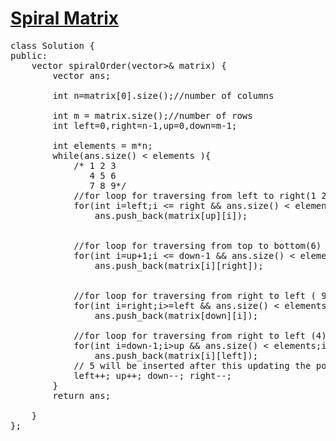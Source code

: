 # [Spiral Matrix](https://leetcode.com/problems/spiral-matrix/)


<pre>
class Solution {
public:
    vector<int> spiralOrder(vector<vector<int>>& matrix) {
        vector<int> ans;
        
        int n=matrix[0].size();//number of columns
        
        int m = matrix.size();//number of rows
        int left=0,right=n-1,up=0,down=m-1;
        
        int elements = m*n;
        while(ans.size() < elements ){
            /* 1 2 3
               4 5 6 
               7 8 9*/
            //for loop for traversing from left to right(1 2 3)
            for(int i=left;i <= right && ans.size() < elements ;i++ )
                ans.push_back(matrix[up][i]);
               
           
            //for loop for traversing from top to bottom(6)
            for(int i=up+1;i <= down-1 && ans.size() < elements;i++)
                ans.push_back(matrix[i][right]);

            
            //for loop for traversing from right to left ( 9 8 7)
            for(int i=right;i>=left && ans.size() < elements;i--) 
                ans.push_back(matrix[down][i]);
           
            //for loop for traversing from right to left (4)
            for(int i=down-1;i>up && ans.size() < elements;i--) 
                ans.push_back(matrix[i][left]);
            // 5 will be inserted after this updating the pointers
            left++; up++; down--; right--;
        }
        return ans;
      
    }
};
</pre>
